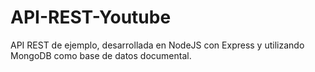 # API-REST-Youtube
API REST de ejemplo, desarrollada en NodeJS con Express y utilizando MongoDB como base de datos documental.
